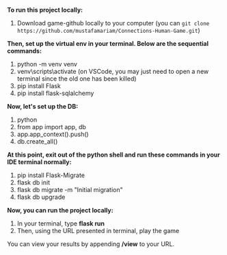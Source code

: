 **To run this project locally:**

1. Download game-github locally to your computer (you can ```git clone https://github.com/mustafamariam/Connections-Human-Game.git```)

**Then, set up the virtual env in your terminal. Below are the sequential commands:**
1. python -m venv venv
2. venv\scripts\activate (on VSCode, you may just need to open a new terminal since the old one has been killed)
3. pip install Flask
4. pip install flask-sqlalchemy

**Now, let's set up the DB:**
1. python
2. from app import app, db
3. app.app_context().push()
4. db.create_all()

**At this point, exit out of the python shell and run these commands in your IDE terminal normally:**
1. pip install Flask-Migrate
2. flask db init
3. flask db migrate -m "Initial migration"
4. flask db upgrade

**Now, you can run the project locally:**
1. In your terminal, type **flask run**
2. Then, using the URL presented in terminal, play the game

You can view your results by appending **/view** to your URL.
